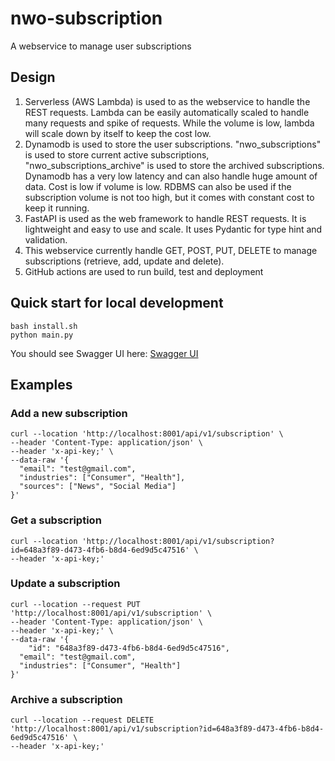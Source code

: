 # nwo-subscription
A webservice to manage user subscriptions

## Design
1. Serverless (AWS Lambda) is used to as the webservice to handle the REST requests. Lambda can be easily automatically scaled to handle many requests and spike of requests. While the volume is low, lambda will scale down by itself to keep the cost low.
2. Dynamodb is used to store the user subscriptions. "nwo_subscriptions" is used to store current active subscriptions, "nwo_subscriptions_archive" is used to store the archived subscriptions. Dynamodb has a very low latency and can also handle huge amount of data. Cost is low if volume is low. RDBMS can also be used if the subscription volume is not too high, but it comes with constant cost to keep it running.
3. FastAPI is used as the web framework to handle REST requests. It is lightweight and easy to use and scale. It uses Pydantic for type hint and validation.
4. This webservice currently handle GET, POST, PUT, DELETE to manage subscriptions (retrieve, add, update and delete).
5. GitHub actions are used to run build, test and deployment


## Quick start for local development
```commandline
bash install.sh
python main.py
```

You should see Swagger UI here: [Swagger UI](http://localhost:8001/docs)

## Examples
### Add a new subscription
```commandline
curl --location 'http://localhost:8001/api/v1/subscription' \
--header 'Content-Type: application/json' \
--header 'x-api-key;' \
--data-raw '{
  "email": "test@gmail.com",
  "industries": ["Consumer", "Health"],
  "sources": ["News", "Social Media"]
}'
```

### Get a subscription
```commandline
curl --location 'http://localhost:8001/api/v1/subscription?id=648a3f89-d473-4fb6-b8d4-6ed9d5c47516' \
--header 'x-api-key;'
```

### Update a subscription
```commandline
curl --location --request PUT 'http://localhost:8001/api/v1/subscription' \
--header 'Content-Type: application/json' \
--header 'x-api-key;' \
--data-raw '{
    "id": "648a3f89-d473-4fb6-b8d4-6ed9d5c47516",
  "email": "test@gmail.com",
  "industries": ["Consumer", "Health"]
}'
```

### Archive a subscription
```commandline
curl --location --request DELETE 'http://localhost:8001/api/v1/subscription?id=648a3f89-d473-4fb6-b8d4-6ed9d5c47516' \
--header 'x-api-key;'
```